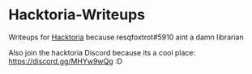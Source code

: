 # Hacktoria-Writeups

Writeups for [Hacktoria](https://hacktoria.com/) because resqfoxtrot#5910 aint a damn librarian
 
Also join the hacktoria Discord because its a cool place: https://discord.gg/MHYw9wQg :D

